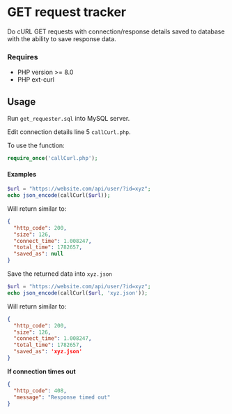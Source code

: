 # GET request tracker

Do cURL GET requests with connection/response details saved to database with the ability to save response data.

### Requires

* PHP version >= 8.0
* PHP ext-curl

## Usage

Run `get_requester.sql` into MySQL server.

Edit connection details line 5 `callCurl.php`.

To use the function:

```php
require_once('callCurl.php');
```

#### Examples

```php
$url = "https://website.com/api/user/?id=xyz";
echo json_encode(callCurl($url));
```

Will return similar to:

```json
{
  "http_code": 200,
  "size": 126,
  "connect_time": 1.008247,
  "total_time": 1782657,
  "saved_as": null
}
```

Save the returned data into `xyz.json`

```php
$url = "https://website.com/api/user/?id=xyz";
echo json_encode(callCurl($url, 'xyz.json'));
```

Will return similar to:

```json
{
  "http_code": 200,
  "size": 126,
  "connect_time": 1.008247,
  "total_time": 1782657,
  "saved_as": 'xyz.json'
}
```

**If connection times out**

```json
{
  "http_code": 408,
  "message": "Response timed out"
}
```